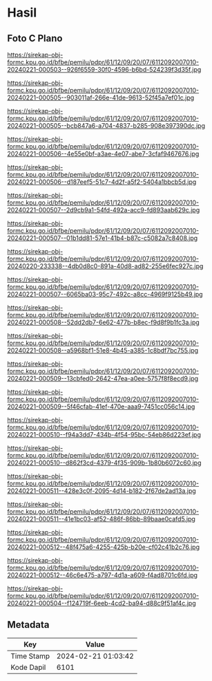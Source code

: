 # Hasil

## Foto C Plano

https://sirekap-obj-formc.kpu.go.id/bfbe/pemilu/pdpr/61/12/09/20/07/6112092007010-20240221-000503--926f6559-30f0-4596-b6bd-524239f3d35f.jpg

https://sirekap-obj-formc.kpu.go.id/bfbe/pemilu/pdpr/61/12/09/20/07/6112092007010-20240221-000505--903011af-266e-41de-9613-52f45a7ef01c.jpg

https://sirekap-obj-formc.kpu.go.id/bfbe/pemilu/pdpr/61/12/09/20/07/6112092007010-20240221-000505--bcb847a6-a704-4837-b285-908e397390dc.jpg

https://sirekap-obj-formc.kpu.go.id/bfbe/pemilu/pdpr/61/12/09/20/07/6112092007010-20240221-000506--4e55e0bf-a3ae-4e07-abe7-3cfaf9467676.jpg

https://sirekap-obj-formc.kpu.go.id/bfbe/pemilu/pdpr/61/12/09/20/07/6112092007010-20240221-000506--d187eef5-51c7-4d2f-a5f2-5404a1bbcb5d.jpg

https://sirekap-obj-formc.kpu.go.id/bfbe/pemilu/pdpr/61/12/09/20/07/6112092007010-20240221-000507--2d9cb9a1-54fd-492a-acc9-fd893aab629c.jpg

https://sirekap-obj-formc.kpu.go.id/bfbe/pemilu/pdpr/61/12/09/20/07/6112092007010-20240221-000507--01b1dd81-57e1-41b4-b87c-c5082a7c8408.jpg

https://sirekap-obj-formc.kpu.go.id/bfbe/pemilu/pdpr/61/12/09/20/07/6112092007010-20240220-233338--4db0d8c0-891a-40d8-ad82-255e6fec927c.jpg

https://sirekap-obj-formc.kpu.go.id/bfbe/pemilu/pdpr/61/12/09/20/07/6112092007010-20240221-000507--6065ba03-95c7-492c-a8cc-4969f9125b49.jpg

https://sirekap-obj-formc.kpu.go.id/bfbe/pemilu/pdpr/61/12/09/20/07/6112092007010-20240221-000508--52dd2db7-6e62-477b-b8ec-f9d8f9b1fc3a.jpg

https://sirekap-obj-formc.kpu.go.id/bfbe/pemilu/pdpr/61/12/09/20/07/6112092007010-20240221-000508--a5968bf1-51e8-4b45-a385-1c8bdf7bc755.jpg

https://sirekap-obj-formc.kpu.go.id/bfbe/pemilu/pdpr/61/12/09/20/07/6112092007010-20240221-000509--13cbfed0-2642-47ea-a0ee-5757f8f8ecd9.jpg

https://sirekap-obj-formc.kpu.go.id/bfbe/pemilu/pdpr/61/12/09/20/07/6112092007010-20240221-000509--5f46cfab-41ef-470e-aaa9-7451cc056c14.jpg

https://sirekap-obj-formc.kpu.go.id/bfbe/pemilu/pdpr/61/12/09/20/07/6112092007010-20240221-000510--f94a3dd7-434b-4f54-95bc-54eb86d223ef.jpg

https://sirekap-obj-formc.kpu.go.id/bfbe/pemilu/pdpr/61/12/09/20/07/6112092007010-20240221-000510--d862f3cd-4379-4f35-909b-1b80b6072c60.jpg

https://sirekap-obj-formc.kpu.go.id/bfbe/pemilu/pdpr/61/12/09/20/07/6112092007010-20240221-000511--428e3c0f-2095-4d14-b182-2f67de2ad13a.jpg

https://sirekap-obj-formc.kpu.go.id/bfbe/pemilu/pdpr/61/12/09/20/07/6112092007010-20240221-000511--41e1bc03-af52-486f-86bb-89baae0cafd5.jpg

https://sirekap-obj-formc.kpu.go.id/bfbe/pemilu/pdpr/61/12/09/20/07/6112092007010-20240221-000512--48f475a6-4255-425b-b20e-cf02c41b2c76.jpg

https://sirekap-obj-formc.kpu.go.id/bfbe/pemilu/pdpr/61/12/09/20/07/6112092007010-20240221-000512--46c6e475-a797-4d1a-a609-f4ad8701c6fd.jpg

https://sirekap-obj-formc.kpu.go.id/bfbe/pemilu/pdpr/61/12/09/20/07/6112092007010-20240221-000504--f124719f-6eeb-4cd2-ba94-d88c9f51af4c.jpg


## Metadata

| Key        | Value               |
| ---------- | ------------------- |
| Time Stamp | 2024-02-21 01:03:42 |
| Kode Dapil | 6101                |



